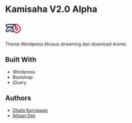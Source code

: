 # Kamisaha V2.0 Alpha

![Logo](image/icon-5.png)

Theme Wordpress khusus streaming dan download Anime.

## Built With

- Wordpress
- Bootstrap
- jQuery

## Authors

- [Dhafa Kurniawan](https://www.facebook.com/dhafagk)
- [Ikhsan Dex](https://www.facebook.com/rikkatyrans)